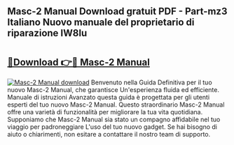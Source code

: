 ## Masc-2 Manual Download gratuit PDF - Part-mz3 Italiano Nuovo manuale del proprietario di riparazione IW8Iu

# <h2><a href="http://dffeiu.blite.top/?on=Masc-2+Manual">🔗Download 👉🔴 Masc-2 Manual</a></h2>

[![Masc-2 Manual download](https://i.imgur.com/lujVjoI.png)](http://dffeiu.blite.top/?on=Masc-2+Manual)
Benvenuto nella Guida Definitiva per il tuo nuovo Masc-2 Manual, che garantisce Un'esperienza fluida ed efficiente. Manuale di istruzioni Avanzato questa guida è progettata per gli utenti esperti del tuo nuovo Masc-2 Manual. Questo straordinario Masc-2 Manual offre una varietà di funzionalità per migliorare la tua vita quotidiana. Supponiamo che Masc-2 Manual sia stato un compagno affidabile nel tuo viaggio per padroneggiare L'uso del tuo nuovo gadget. Se hai bisogno di aiuto o chiarimenti, non esitare a contattare il nostro team di supporto.
